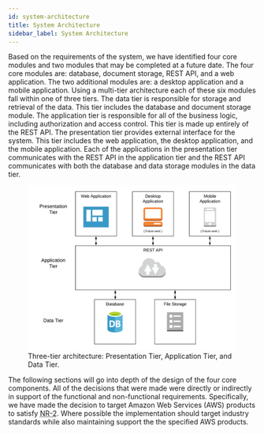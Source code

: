 ```yaml
---
id: system-architecture
title: System Architecture
sidebar_label: System Architecture
---
```


Based on the requirements of the system, we have identified four core modules and two modules that may be completed at a future date. The four core modules are: database, document storage, REST API, and a web application. The two additional modules are: a desktop application and a mobile application. Using a multi-tier architecture each of these six modules fall within one of three tiers. The data tier is responsible for storage and retrieval of the data. This tier includes the database and document storage module. The application tier is responsible for all of the business logic, including authorization and access control. This tier is made up entirely of the REST API. The presentation tier provides external interface for the system. This tier includes the web application, the desktop application, and the mobile application. Each of the applications in the presentation tier communicates with the REST API in the application tier and the REST API communicates with both the database and data storage modules in the data tier.

<figure>
  <img src="assets/structure.png" alt="Three-tier diagram of system."/>
  <figcaption>Three-tier architecture: Presentation Tier, Application Tier, and Data Tier.</figcaption>
</figure>

The following sections will go into depth of the design of the four core components. All of the decisions that were made were directly or indirectly in support of the functional and non-functional requirements. Specifically, we have made the decision to target Amazon Web Services (AWS) products to satisfy <abbr title="The full application stack should be cloud compatible.">NR-2</abbr>. Where possible the implementation should target industry standards while also maintaining support the the specified AWS products.